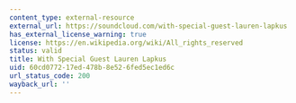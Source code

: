 ```yaml
---
content_type: external-resource
external_url: https://soundcloud.com/with-special-guest-lauren-lapkus
has_external_license_warning: true
license: https://en.wikipedia.org/wiki/All_rights_reserved
status: valid
title: With Special Guest Lauren Lapkus
uid: 60cd0772-17ed-478b-8e52-6fed5ec1ed6c
url_status_code: 200
wayback_url: ''
---
```

